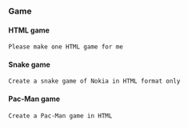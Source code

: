 ### Game

#### HTML game
```
Please make one HTML game for me
```

#### Snake game
```
Create a snake game of Nokia in HTML format only
```

#### Pac-Man game
```
Create a Pac-Man game in HTML
```
